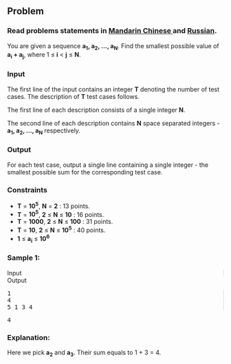 <div id="problem-statement" class="_problemBody_lulsq_29 print"><h2>Problem</h2>
<h3> Read problems statements in <a target="_blank" href="https://www.codechef.com/download/translated/LTIME13/mandarin/SMPAIR.pdf" rel="nofollow noreferrer noopener">Mandarin Chinese </a> and <a target="_blank" href="https://www.codechef.com/download/translated/LTIME13/russian/SMPAIR.pdf" rel="nofollow noreferrer noopener">Russian</a>.</h3>
<p>You are given a sequence <b>a<sub>1</sub>, a<sub>2</sub>, ..., a<sub>N</sub></b>. Find the smallest possible value of <b>a<sub>i</sub> + a<sub>j</sub></b>, where 1 ≤ <b>i</b> &lt; <b>j</b> ≤ <b>N</b>.</p>
<h3>Input</h3>
<p>The first line of the input contains an integer <b>T</b> denoting the number of test cases. The description of <b>T</b> test cases follows.&nbsp;</p>
<p>The first line of each description consists of a single integer <b>N</b>.</p>
<p>The second line of each description contains <b>N</b> space separated integers - <b>a<sub>1</sub>, a<sub>2</sub>, ..., a<sub>N</sub></b> respectively.
</p><h3>Output</h3>
<p>For each test case, output a single line containing a single integer - the smallest possible sum for the corresponding test case.</p>
<h3>Constraints</h3>
<p>
</p><ul><li><b>T</b> = <b>10<sup>5</sup></b>, <b>N</b> = <b>2</b> : 13 points.</li>
<li><b>T</b> = <b>10<sup>5</sup></b>, <b>2</b> ≤ <b>N</b> ≤ <b>10</b> : 16 points.</li>
<li><b>T</b> = <b>1000</b>, <b>2</b> ≤ <b>N</b> ≤ <b>100</b> : 31 points.</li>
<li><b>T</b> = <b>10</b>, <b>2</b> ≤ <b>N</b> ≤ <b>10<sup>5</sup></b> : 40 points.</li>
<li><b>1</b> ≤ <b>a<sub>i</sub></b> ≤ <b>10<sup>6</sup></b></li>
</ul>
<h3>Sample 1:</h3>
<div data-reactroot="" class="_input_output__table_lulsq_184"><div class="_text_copy__container_lulsq_188"><div class="_text_copy_lulsq_188 _input_top__box_lulsq_198" style="border-right: 1px solid rgb(210, 217, 231);"><span>Input</span><div title="Copy to clipboard" class="" style="pointer-events: all;"><span class="_icon__box_9xn05_2 undefined"><i class="_copy__icon_9xn05_14"></i></span></div></div><div class="_text_copy_lulsq_188 _ouput_top__box_lulsq_201"><span>Output</span><div title="Copy to clipboard" class="" style="pointer-events: all;"><span class="_icon__box_9xn05_2 undefined"><i class="_copy__icon_9xn05_14"></i></span></div></div></div><div class="_values__container_lulsq_204"><div class="_values_lulsq_204" style="border-right: 1px solid rgb(210, 217, 231);"><pre>1
4
5 1 3 4</pre></div><div class="_values_lulsq_204"><pre>4</pre></div></div></div>
<h3>Explanation:</h3>
<p>Here we pick <b>a<sub>2</sub></b> and <b>a<sub>3</sub></b>. Their sum equals to 1 + 3 = 4.</p></div>